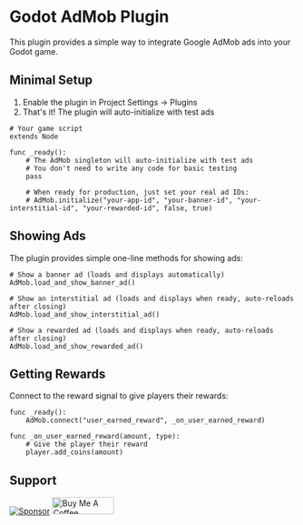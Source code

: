 # Godot AdMob Plugin

This plugin provides a simple way to integrate Google AdMob ads into your Godot game.

## Minimal Setup

1. Enable the plugin in Project Settings → Plugins
2. That's it! The plugin will auto-initialize with test ads

```gdscript
# Your game script
extends Node

func _ready():
	# The AdMob singleton will auto-initialize with test ads
	# You don't need to write any code for basic testing
	pass
	
	# When ready for production, just set your real ad IDs:
	# AdMob.initialize("your-app-id", "your-banner-id", "your-interstitial-id", "your-rewarded-id", false, true)
```

## Showing Ads

The plugin provides simple one-line methods for showing ads:

```gdscript
# Show a banner ad (loads and displays automatically)
AdMob.load_and_show_banner_ad()

# Show an interstitial ad (loads and displays when ready, auto-reloads after closing)
AdMob.load_and_show_interstitial_ad()

# Show a rewarded ad (loads and displays when ready, auto-reloads after closing)
AdMob.load_and_show_rewarded_ad()
```

## Getting Rewards

Connect to the reward signal to give players their rewards:

```gdscript
func _ready():
	AdMob.connect("user_earned_reward", _on_user_earned_reward)

func _on_user_earned_reward(amount, type):
	# Give the player their reward
	player.add_coins(amount)
```


## Support 
[![Sponsor](https://img.shields.io/badge/Sponsor-%E2%9D%A4-ff69b4?style=flat&logo=github)](https://github.com/sponsors/dcryptoniun)      <a href="https://www.buymeacoffee.com/MayankMeena" target="_blank"><img src="https://cdn.buymeacoffee.com/buttons/v2/default-yellow.png" alt="Buy Me A Coffee" style="height: 30px !important;width: 109px !important;" ></a>

